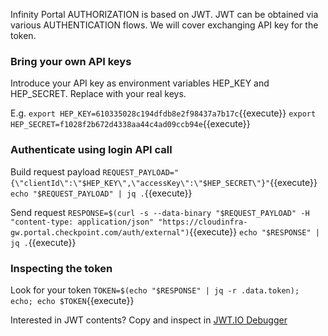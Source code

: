 Infinity Portal AUTHORIZATION is based on JWT. JWT can be obtained via various AUTHENTICATION flows. We will cover exchanging API key for the token.


### Bring your own API keys

Introduce your API key as environment variables HEP_KEY and HEP_SECRET. Replace with your real keys.

E.g.
`export HEP_KEY=610335028c194dfdb8e2f98437a7b17c`{{execute}}
`export HEP_SECRET=f1028f2b672d4338aa44c4ad09ccb94e`{{execute}}


### Authenticate using login API call

Build request payload
`REQUEST_PAYLOAD="{\"clientId\":\"$HEP_KEY\",\"accessKey\":\"$HEP_SECRET\"}"`{{execute}}
`echo "$REQUEST_PAYLOAD" | jq .`{{execute}}

Send request
`RESPONSE=$(curl -s --data-binary "$REQUEST_PAYLOAD" -H "content-type: application/json" "https://cloudinfra-gw.portal.checkpoint.com/auth/external")`{{execute}}
`echo "$RESPONSE" | jq .`{{execute}}

### Inspecting the token

 Look for your token
 `TOKEN=$(echo "$RESPONSE" | jq -r .data.token); echo; echo $TOKEN`{{execute}}

 Interested in JWT contents? Copy and inspect in [JWT.IO Debugger](https://jwt.io/#debugger-io)

